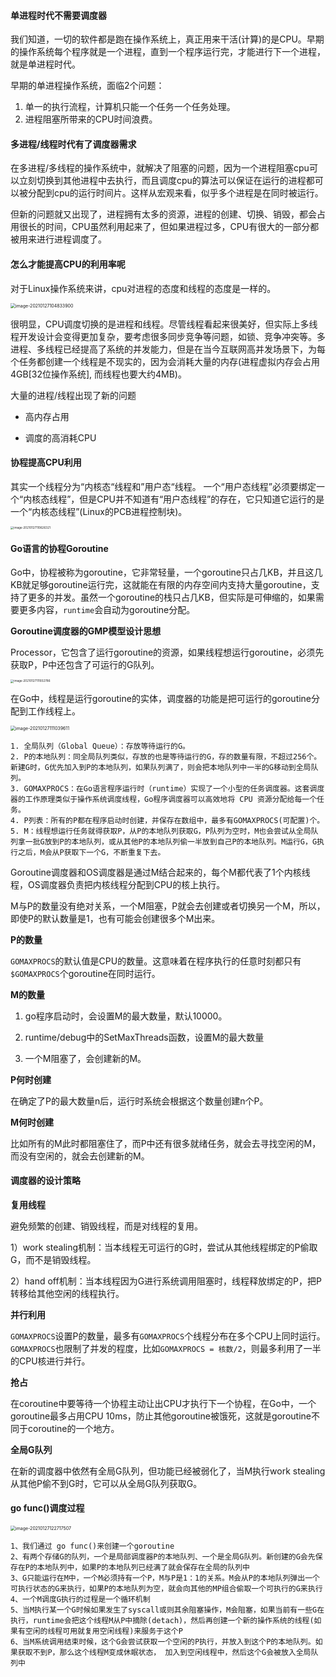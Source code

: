 #### 单进程时代不需要调度器

我们知道，一切的软件都是跑在操作系统上，真正用来干活(计算)的是CPU。早期的操作系统每个程序就是一个进程，直到一个程序运行完，才能进行下一个进程，就是单进程时代。

早期的单进程操作系统，面临2个问题：

1. 单一的执行流程，计算机只能一个任务一个任务处理。
2. 进程阻塞所带来的CPU时间浪费。

#### 多进程/线程时代有了调度器需求

在多进程/多线程的操作系统中，就解决了阻塞的问题，因为一个进程阻塞cpu可以立刻切换到其他进程中去执行，而且调度cpu的算法可以保证在运行的进程都可以被分配到cpu的运行时间片。这样从宏观来看，似乎多个进程是在同时被运行。

但新的问题就又出现了，进程拥有太多的资源，进程的创建、切换、销毁，都会占用很长的时间，CPU虽然利用起来了，但如果进程过多，CPU有很大的一部分都被用来进行进程调度了。

#### 怎么才能提高CPU的利用率呢

对于Linux操作系统来讲，cpu对进程的态度和线程的态度是一样的。

<img src="img/image-20210127104833900.png" alt="image-20210127104833900" style="zoom:50%;" />

很明显，CPU调度切换的是进程和线程。尽管线程看起来很美好，但实际上多线程开发设计会变得更加复杂，要考虑很多同步竞争等问题，如锁、竞争冲突等。多进程、多线程已经提高了系统的并发能力，但是在当今互联网高并发场景下，为每个任务都创建一个线程是不现实的，因为会消耗大量的内存(进程虚拟内存会占用4GB[32位操作系统], 而线程也要大约4MB)。

大量的进程/线程出现了新的问题

- 高内存占用

- 调度的高消耗CPU

  

#### 协程提高CPU利用

其实一个线程分为“内核态“线程和”用户态“线程。 一个“用户态线程”必须要绑定一个“内核态线程”，但是CPU并不知道有“用户态线程”的存在，它只知道它运行的是一个“内核态线程”(Linux的PCB进程控制块)。

<img src="img/image-20210127110626321.png" alt="image-20210127110626321" style="zoom: 33%;" />



#### Go语言的协程Goroutine

Go中，协程被称为goroutine，它非常轻量，一个goroutine只占几KB，并且这几KB就足够goroutine运行完，这就能在有限的内存空间内支持大量goroutine，支持了更多的并发。虽然一个goroutine的栈只占几KB，但实际是可伸缩的，如果需要更多内容，`runtime`会自动为goroutine分配。



**Goroutine调度器的GMP模型设计思想**

Processor，它包含了运行goroutine的资源，如果线程想运行goroutine，必须先获取P，P中还包含了可运行的G队列。

<img src="img/image-20210127111932786.png" alt="image-20210127111932786" style="zoom:33%;" />

在Go中，线程是运行goroutine的实体，调度器的功能是把可运行的goroutine分配到工作线程上。

<img src="img/image-20210127111039611.png" alt="image-20210127111039611" style="zoom: 50%;" />

```
1. 全局队列（Global Queue）：存放等待运行的G。
2. P的本地队列：同全局队列类似，存放的也是等待运行的G，存的数量有限，不超过256个。新建G时，G优先加入到P的本地队列，如果队列满了，则会把本地队列中一半的G移动到全局队列。
3. GOMAXPROCS：在Go语言程序运行时（runtime）实现了一个小型的任务调度器。这套调度器的工作原理类似于操作系统调度线程，Go程序调度器可以高效地将 CPU 资源分配给每一个任务。
4. P列表：所有的P都在程序启动时创建，并保存在数组中，最多有GOMAXPROCS(可配置)个。
5. M：线程想运行任务就得获取P，从P的本地队列获取G，P队列为空时，M也会尝试从全局队列拿一批G放到P的本地队列，或从其他P的本地队列偷一半放到自己P的本地队列。M运行G，G执行之后，M会从P获取下一个G，不断重复下去。
```

Goroutine调度器和OS调度器是通过M结合起来的，每个M都代表了1个内核线程，OS调度器负责把内核线程分配到CPU的核上执行。

M与P的数量没有绝对关系，一个M阻塞，P就会去创建或者切换另一个M，所以，即使P的默认数量是1，也有可能会创建很多个M出来。

**P的数量** 

`GOMAXPROCS`的默认值是CPU的数量。这意味着在程序执行的任意时刻都只有`$GOMAXPROCS`个goroutine在同时运行。

**M的数量**

1. go程序启动时，会设置M的最大数量，默认10000。

2. runtime/debug中的SetMaxThreads函数，设置M的最大数量

3. 一个M阻塞了，会创建新的M。

**P何时创建**

在确定了P的最大数量n后，运行时系统会根据这个数量创建n个P。

**M何时创建**

比如所有的M此时都阻塞住了，而P中还有很多就绪任务，就会去寻找空闲的M，而没有空闲的，就会去创建新的M。



#### 调度器的设计策略

**复用线程**

避免频繁的创建、销毁线程，而是对线程的复用。

1）work stealing机制：当本线程无可运行的G时，尝试从其他线程绑定的P偷取G，而不是销毁线程。

2）hand off机制：当本线程因为G进行系统调用阻塞时，线程释放绑定的P，把P转移给其他空闲的线程执行。

**并行利用**

`GOMAXPROCS`设置P的数量，最多有`GOMAXPROCS`个线程分布在多个CPU上同时运行。`GOMAXPROCS`也限制了并发的程度，比如`GOMAXPROCS = 核数/2`，则最多利用了一半的CPU核进行并行。

**抢占**

在coroutine中要等待一个协程主动让出CPU才执行下一个协程，在Go中，一个goroutine最多占用CPU 10ms，防止其他goroutine被饿死，这就是goroutine不同于coroutine的一个地方。

**全局G队列**

在新的调度器中依然有全局G队列，但功能已经被弱化了，当M执行work stealing从其他P偷不到G时，它可以从全局G队列获取G。

#### go func()调度过程

<img src="img/image-20210127122717507.png" alt="image-20210127122717507" style="zoom:50%;" />

```
1、我们通过 go func()来创建一个goroutine
2、有两个存储G的队列，一个是局部调度器P的本地队列、一个是全局G队列。新创建的G会先保存在P的本地队列中，如果P的本地队列已经满了就会保存在全局的队列中
3、G只能运行在M中，一个M必须持有一个P，M与P是1：1的关系。M会从P的本地队列弹出一个可执行状态的G来执行，如果P的本地队列为空，就会向其他的MP组合偷取一个可执行的G来执行
4、一个M调度G执行的过程是一个循环机制
5、当M执行某一个G时候如果发生了syscall或则其余阻塞操作，M会阻塞，如果当前有一些G在执行，runtime会把这个线程M从P中摘除(detach)，然后再创建一个新的操作系统的线程(如果有空闲的线程可用就复用空闲线程)来服务于这个P
6、当M系统调用结束时候，这个G会尝试获取一个空闲的P执行，并放入到这个P的本地队列。如果获取不到P，那么这个线程M变成休眠状态， 加入到空闲线程中，然后这个G会被放入全局队列中
```